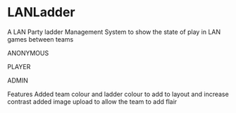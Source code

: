 # LANLadder

A LAN Party ladder Management System to show the state of play in LAN games between teams

ANONYMOUS

PLAYER

ADMIN

Features
Added team colour and ladder colour to add to layout and increase contrast
added image upload to allow the team to add flair
